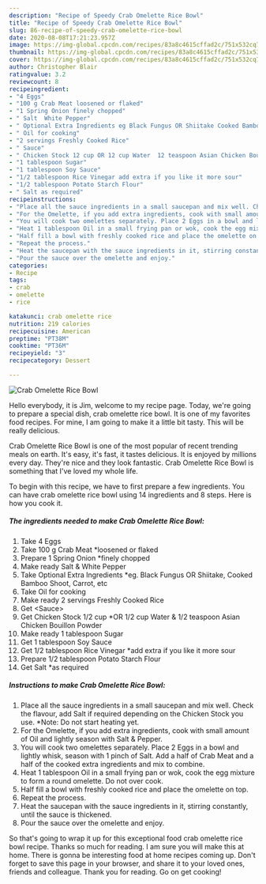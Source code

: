 ```yaml
---
description: "Recipe of Speedy Crab Omelette Rice Bowl"
title: "Recipe of Speedy Crab Omelette Rice Bowl"
slug: 86-recipe-of-speedy-crab-omelette-rice-bowl
date: 2020-08-08T17:21:23.957Z
image: https://img-global.cpcdn.com/recipes/83a8c4615cffad2c/751x532cq70/crab-omelette-rice-bowl-recipe-main-photo.jpg
thumbnail: https://img-global.cpcdn.com/recipes/83a8c4615cffad2c/751x532cq70/crab-omelette-rice-bowl-recipe-main-photo.jpg
cover: https://img-global.cpcdn.com/recipes/83a8c4615cffad2c/751x532cq70/crab-omelette-rice-bowl-recipe-main-photo.jpg
author: Christopher Blair
ratingvalue: 3.2
reviewcount: 8
recipeingredient:
- "4 Eggs"
- "100 g Crab Meat loosened or flaked"
- "1 Spring Onion finely chopped"
- " Salt  White Pepper"
- " Optional Extra Ingredients eg Black Fungus OR Shiitake Cooked Bamboo Shoot Carrot etc"
- " Oil for cooking"
- "2 servings Freshly Cooked Rice"
- " Sauce"
- " Chicken Stock 12 cup OR 12 cup Water  12 teaspoon Asian Chicken Bouillon Powder"
- "1 tablespoon Sugar"
- "1 tablespoon Soy Sauce"
- "1/2 tablespoon Rice Vinegar add extra if you like it more sour"
- "1/2 tablespoon Potato Starch Flour"
- " Salt as required"
recipeinstructions:
- "Place all the sauce ingredients in a small saucepan and mix well. Check the flavour, add Salt if required depending on the Chicken Stock you use. *Note: Do not start heating yet."
- "For the Omelette, if you add extra ingredients, cook with small amount of Oil and lightly season with Salt &amp; Pepper."
- "You will cook two omelettes separately. Place 2 Eggs in a bowl and lightly whisk, season with 1 pinch of Salt. Add a half of Crab Meat and a half of the cooked extra ingredients and mix to combine."
- "Heat 1 tablespoon Oil in a small frying pan or wok, cook the egg mixture to form a round omelette. Do not over cook."
- "Half fill a bowl with freshly cooked rice and place the omelette on top."
- "Repeat the process."
- "Heat the saucepan with the sauce ingredients in it, stirring constantly, until the sauce is thickened."
- "Pour the sauce over the omelette and enjoy."
categories:
- Recipe
tags:
- crab
- omelette
- rice

katakunci: crab omelette rice 
nutrition: 219 calories
recipecuisine: American
preptime: "PT38M"
cooktime: "PT36M"
recipeyield: "3"
recipecategory: Dessert

---
```



![Crab Omelette Rice Bowl](https://img-global.cpcdn.com/recipes/83a8c4615cffad2c/751x532cq70/crab-omelette-rice-bowl-recipe-main-photo.jpg)

Hello everybody, it is Jim, welcome to my recipe page. Today, we're going to prepare a special dish, crab omelette rice bowl. It is one of my favorites food recipes. For mine, I am going to make it a little bit tasty. This will be really delicious.



Crab Omelette Rice Bowl is one of the most popular of recent trending meals on earth. It's easy, it's fast, it tastes delicious. It is enjoyed by millions every day. They're nice and they look fantastic. Crab Omelette Rice Bowl is something that I've loved my whole life.


To begin with this recipe, we have to first prepare a few ingredients. You can have crab omelette rice bowl using 14 ingredients and 8 steps. Here is how you cook it.

<!--inarticleads1-->

##### The ingredients needed to make Crab Omelette Rice Bowl:

1. Take 4 Eggs
1. Take 100 g Crab Meat *loosened or flaked
1. Prepare 1 Spring Onion *finely chopped
1. Make ready  Salt &amp; White Pepper
1. Take  Optional Extra Ingredients *eg. Black Fungus OR Shiitake, Cooked Bamboo Shoot, Carrot, etc
1. Take  Oil for cooking
1. Make ready 2 servings Freshly Cooked Rice
1. Get  &lt;Sauce&gt;
1. Get  Chicken Stock 1/2 cup *OR 1/2 cup Water &amp; 1/2 teaspoon Asian Chicken Bouillon Powder
1. Make ready 1 tablespoon Sugar
1. Get 1 tablespoon Soy Sauce
1. Get 1/2 tablespoon Rice Vinegar *add extra if you like it more sour
1. Prepare 1/2 tablespoon Potato Starch Flour
1. Get  Salt *as required




<!--inarticleads2-->

##### Instructions to make Crab Omelette Rice Bowl:

1. Place all the sauce ingredients in a small saucepan and mix well. Check the flavour, add Salt if required depending on the Chicken Stock you use. *Note: Do not start heating yet.
1. For the Omelette, if you add extra ingredients, cook with small amount of Oil and lightly season with Salt &amp; Pepper.
1. You will cook two omelettes separately. Place 2 Eggs in a bowl and lightly whisk, season with 1 pinch of Salt. Add a half of Crab Meat and a half of the cooked extra ingredients and mix to combine.
1. Heat 1 tablespoon Oil in a small frying pan or wok, cook the egg mixture to form a round omelette. Do not over cook.
1. Half fill a bowl with freshly cooked rice and place the omelette on top.
1. Repeat the process.
1. Heat the saucepan with the sauce ingredients in it, stirring constantly, until the sauce is thickened.
1. Pour the sauce over the omelette and enjoy.




So that's going to wrap it up for this exceptional food crab omelette rice bowl recipe. Thanks so much for reading. I am sure you will make this at home. There is gonna be interesting food at home recipes coming up. Don't forget to save this page in your browser, and share it to your loved ones, friends and colleague. Thank you for reading. Go on get cooking!
